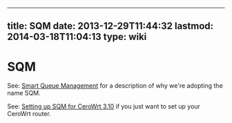 
---
title: SQM
date: 2013-12-29T11:44:32
lastmod: 2014-03-18T11:04:13
type: wiki
---
SQM
===

See: [Smart Queue Management](Smart_Queue_Management.md) for a description of why we're
adopting the name SQM.

See: [Setting up SQM for CeroWrt 3.10](Setting_up_SQM_for_CeroWrt_310.md) if you just want to set up your CeroWrt router.
